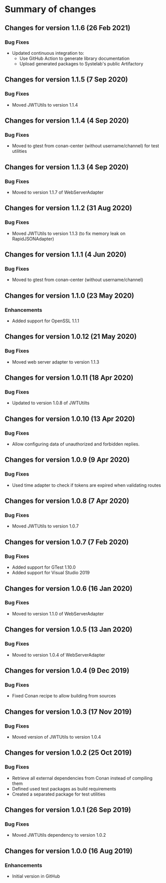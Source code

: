 # Summary of changes

## Changes for version 1.1.6 (26 Feb 2021)

### Bug Fixes

- Updated continuous integration to:
  - Use GitHub Action to generate library documentation
  - Upload generated packages to Systelab's public Artifactory


## Changes for version 1.1.5 (7 Sep 2020)

### Bug Fixes

- Moved JWTUtils to version 1.1.4


## Changes for version 1.1.4 (4 Sep 2020)

### Bug Fixes

- Moved to gtest from conan-center (without username/channel) for test utilities


## Changes for version 1.1.3 (4 Sep 2020)

### Bug Fixes

- Moved to version 1.1.7 of WebServerAdapter


## Changes for version 1.1.2 (31 Aug 2020)

### Bug Fixes

- Moved JWTUtils to version 1.1.3 (to fix memory leak on RapidJSONAdapter)


## Changes for version 1.1.1 (4 Jun 2020)

### Bug Fixes

- Moved to gtest from conan-center (without username/channel)


## Changes for version 1.1.0 (23 May 2020)

### Enhancements

- Added support for OpenSSL 1.1.1


## Changes for version 1.0.12 (21 May 2020)

### Bug Fixes

- Moved web server adapter to version 1.1.3


## Changes for version 1.0.11 (18 Apr 2020)

### Bug Fixes

- Updated to version 1.0.8 of JWTUtilts


## Changes for version 1.0.10 (13 Apr 2020)

### Bug Fixes

- Allow configuring data of unauthorized and forbidden replies.


## Changes for version 1.0.9 (9 Apr 2020)

### Bug Fixes

- Used time adapter to check if tokens are expired when validating routes


## Changes for version 1.0.8 (7 Apr 2020)

### Bug Fixes

- Moved JWTUtils to version 1.0.7


## Changes for version 1.0.7 (7 Feb 2020)

### Bug Fixes

- Added support for GTest 1.10.0
- Added support for Visual Studio 2019


## Changes for version 1.0.6 (16 Jan 2020)

### Bug Fixes

- Moved to version 1.1.0 of WebServerAdapter


## Changes for version 1.0.5 (13 Jan 2020)

### Bug Fixes

- Moved to version 1.0.4 of WebServerAdapter


## Changes for version 1.0.4 (9 Dec 2019)

### Bug Fixes

- Fixed Conan recipe to allow building from sources


## Changes for version 1.0.3 (17 Nov 2019)

### Bug Fixes

- Moved version of JWTUtils to version 1.0.4


## Changes for version 1.0.2 (25 Oct 2019)

### Bug Fixes

- Retrieve all external dependencies from Conan instead of compiling them
- Defined used test packages as build requirements
- Created a separated package for test utilities


## Changes for version 1.0.1 (26 Sep 2019)

### Bug Fixes

- Moved JWTUtils dependency to version 1.0.2


## Changes for version 1.0.0 (16 Aug 2019)

### Enhancements

- Initial version in GitHub
